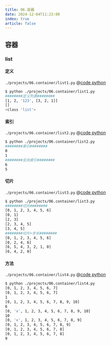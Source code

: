 ```yaml
---
title: 06.容器
date: 2024-12-04T11:23:00
index: true 
article: false
---
```


## 容器

### list

> 

#### 定义

`./projects/06.container/list1.py`
@[code python](./projects/06.container/list1.py)

```bash
$ python ./projects/06.container/list1.py
########定义列表########
[1, 2, '123', [3, 2, 1]]
[]
<class 'list'>
```

#### 索引

`./projects/06.container/list2.py`
@[code python](./projects/06.container/list2.py)

```bash
$ python ./projects/06.container/list2.py
########索引########
0
1
########反向索引########
6
5
```

#### 切片

`./projects/06.container/list3.py`
@[code python](./projects/06.container/list3.py)

```bash
$ python ./projects/06.container/list3.py
########切片########
[0, 1, 2, 3, 4, 5, 6]
[0, 1]
[2, 3]
[2, 3, 4, 5]
[3, 4, 5]
########切片+步长########
[0, 1, 2, 3, 4, 5, 6]
[0, 2, 4, 6]
[6, 5, 4, 3, 2, 1, 0]
[6, 4, 2, 0]
```

#### 方法

`./projects/06.container/list4.py`
@[code python](./projects/06.container/list4.py)
```bash
$ python ./projects/06.container/list4.py
[0, 1, 2, 3, 4, 5, 6, 7]
[0, 1, 2, 3, 4, 5, 6, 7]
1
[0, 1, 2, 3, 4, 5, 6, 7, 8, 9, 10]
6
[0, 'x', 1, 2, 3, 4, 5, 6, 7, 8, 9, 10]
10
[0, 'x', 1, 2, 3, 4, 5, 6, 7, 8, 9]
[0, 1, 2, 3, 4, 5, 6, 7, 8, 9]
[0, 1, 2, 3, 4, 5, 6, 7, 8]
[0, 1, 2, 3, 4, 5, 6, 7, 8]
9
```